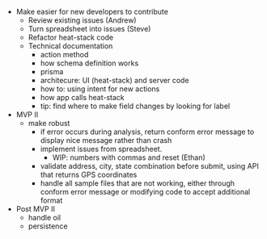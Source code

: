 - Make easier for new developers to contribute
  - Review existing issues (Andrew)
  - Turn spreadsheet into issues (Steve)
  - Refactor heat-stack code
  - Technical documentation
    - action method
    - how schema definition works
    - prisma
    - architecure: UI (heat-stack) and server code
    - how to: using intent for new actions
    - how app calls heat-stack
    - tip: find where to make field changes by looking for label
- MVP II
  - make robust
    - if error occurs during analysis, return conform error message to display nice message rather than crash
    - implement issues from spreadsheet.
      - WIP: numbers with commas and reset (Ethan)
    - validate address, city, state combination before submit, using API that returns GPS coordinates
    - handle all sample files that are not working, either through conform error message or modifying code to accept additional format
- Post MVP II
  - handle oil
  - persistence 
